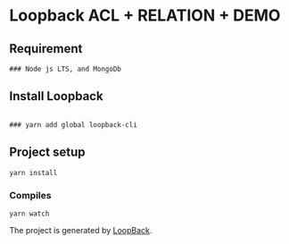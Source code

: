 # Loopback ACL + RELATION + DEMO
## Requirement

```
### Node js LTS, and MongoDb
```

## Install Loopback

```

### yarn add global loopback-cli
```

## Project setup

```
yarn install
```

### Compiles

```
yarn watch
```

The project is generated by [LoopBack](http://loopback.io).

